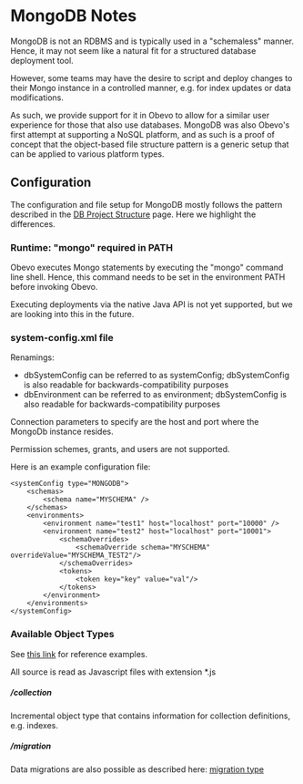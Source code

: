 <!--

    Copyright 2017 Goldman Sachs.
    Licensed under the Apache License, Version 2.0 (the "License");
    you may not use this file except in compliance with the License.
    You may obtain a copy of the License at

    http://www.apache.org/licenses/LICENSE-2.0

    Unless required by applicable law or agreed to in writing,
    software distributed under the License is distributed on an
    "AS IS" BASIS, WITHOUT WARRANTIES OR CONDITIONS OF ANY
    KIND, either express or implied.  See the License for the
    specific language governing permissions and limitations
    under the License.

-->

# MongoDB Notes

MongoDB is not an RDBMS and is typically used in a "schemaless" manner. Hence, it may not seem like a natural fit for a
structured database deployment tool.

However, some teams may have the desire to script and deploy changes to their Mongo instance in a controlled manner, e.g.
for index updates or data modifications.

As such, we provide support for it in Obevo to allow for a similar user experience
for those that also use databases. MongoDB was also Obevo's first attempt at supporting a NoSQL platform, and as such is
a proof of concept that the object-based file structure pattern is a generic setup that can be applied to various platform
types.


## Configuration
The configuration and file setup for MongoDB mostly follows the pattern described in the [DB Project Structure](db-project-structure.html)
page. Here we highlight the differences.

### Runtime: "mongo" required in PATH

Obevo executes Mongo statements by executing the "mongo" command line shell. Hence, this command needs to be set in the
environment PATH before invoking Obevo.

Executing deployments via the native Java API is not yet supported, but we are looking into this in the future.


### system-config.xml file

Renamings:
* dbSystemConfig can be referred to as systemConfig; dbSystemConfig is also readable for backwards-compatibility purposes
* dbEnvironment can be referred to as environment; dbSystemConfig is also readable for backwards-compatibility purposes

Connection parameters to specify are the host and port where the MongoDb instance resides.

Permission schemes, grants, and users are not supported.

Here is an example configuration file:

```
<systemConfig type="MONGODB">
    <schemas>
        <schema name="MYSCHEMA" />
    </schemas>
    <environments>
        <environment name="test1" host="localhost" port="10000" />
        <environment name="test2" host="localhost" port="10001">
            <schemaOverrides>
                <schemaOverride schema="MYSCHEMA" overrideValue="MYSCHEMA_TEST2"/>
            </schemaOverrides>
            <tokens>
                <token key="key" value="val"/>
            </tokens>
        </environment>
    </environments>
</systemConfig>
```


### Available Object Types

See [this link](https://github.com/goldmansachs/obevo/tree/master/obevo-mongodb/src/test/resources/platforms/mongodb/step1/schema1)
for reference examples.

All source is read as Javascript files with extension *.js

##### /collection

Incremental object type that contains information for collection definitions, e.g. indexes.

##### /migration

Data migrations are also possible as described here: [migration type](db-project-structure.html#Ad-hoc_data_migrations)

